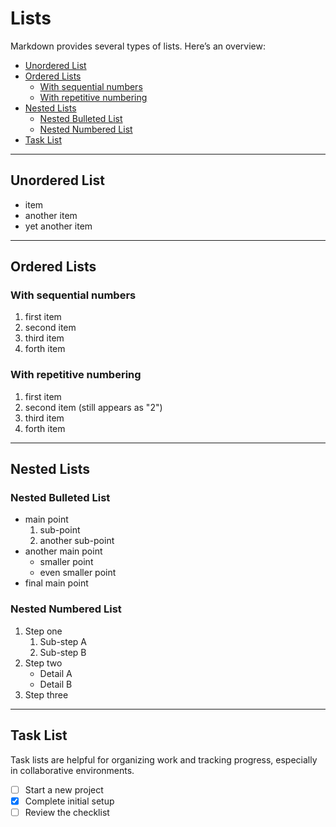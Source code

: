 # Lists

Markdown provides several types of lists. Here’s an overview:

- [Unordered List](#unordered-list)
- [Ordered Lists](#ordered-lists)
  - [With sequential numbers](#with-sequential-numbers)
  - [With repetitive numbering](#with-repetitive-numbering)
- [Nested Lists](#nested-lists)
  - [Nested Bulleted List](#nested-bulleted-list)
  - [Nested Numbered List](#nested-numbered-list)
- [Task List](#task-list)

---

## Unordered List

- item
- another item
- yet another item

---

## Ordered Lists

### With sequential numbers

1. first item
2. second item
3. third item
4. forth item

### With repetitive numbering

1. first item
1. second item (still appears as "2")
1. third item
1. forth item

---

## Nested Lists

### Nested Bulleted List

- main point
  1. sub-point
  2. another sub-point
- another main point
  - smaller point
  - even smaller point
- final main point

### Nested Numbered List

1. Step one
   1. Sub-step A
   2. Sub-step B
1. Step two
   - Detail A
   - Detail B
1. Step three

---

## Task List

Task lists are helpful for organizing work and tracking progress, especially
in collaborative environments.

- [ ] Start a new project
- [x] Complete initial setup
- [ ] Review the checklist
